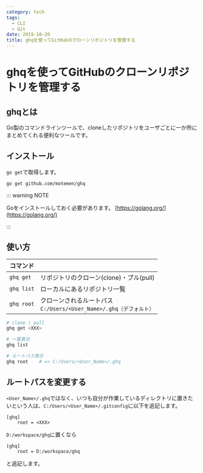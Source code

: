 ```yaml
---
category: tech
tags:
  - CLI
  - Git
date: 2019-10-20
title: ghqを使ってGitHubのクローンリポジトリを管理する
---
```


# ghqを使ってGitHubのクローンリポジトリを管理する

## ghqとは

Go製のコマンドラインツールで、cloneしたリポジトリをユーザごとに一か所にまとめてくれる便利なツールです。

## インストール

`go get`で取得します。

```sh
go get github.com/motemen/ghq
```

::: warning NOTE

Goをインストールしておく必要があります。
[https://golang.org/](https://golang.org/)

:::

## 使い方

| コマンド   |                                                              |
| ---------- | ------------------------------------------------------------ |
| `ghq get`  | リポジトリのクローン(clone)・プル(pull)                      |
| `ghq list` | ローカルにあるリポジトリ一覧                                 |
| `ghq root` | クローンされるルートパス<br />`C:/Users/<User_Name>/.ghq（デフォルト）` |

```sh
# clone | pull
ghq get <XXX>

# 一覧表示
ghq list

# ルートパス表示
ghq root    # => C:/Users/<User_Name>/.ghq
```

## ルートパスを変更する

`<User_Name>/.ghq`ではなく、いつも自分が作業しているディレクトリに置きたいという人は、`C:/Users/<User_Name>/.gitconfig`に以下を追記します。

```
[ghq]
	root = <XXX>
```

`D:/workspace/ghq`に置くなら

```
[ghq]
	root = D:/workspace/ghq
```

と追記します。
